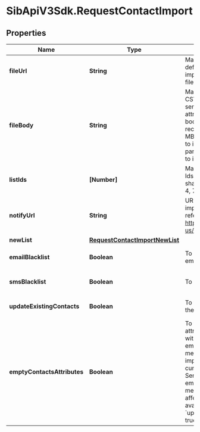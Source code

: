# SibApiV3Sdk.RequestContactImport

## Properties
Name | Type | Description | Notes
------------ | ------------- | ------------- | -------------
**fileUrl** | **String** | Mandatory if fileBody is not defined. URL of the file to be imported (no local file). Possible file formats: .txt, .csv | [optional] 
**fileBody** | **String** | Mandatory if fileUrl is not defined. CSV content to be imported. Use semicolon to separate multiple attributes. Maximum allowed file body size is 10MB . However we recommend a safe limit of around 8 MB to avoid the issues caused due to increase of file body size while parsing. Please use fileUrl instead to import bigger files. | [optional] 
**listIds** | **[Number]** | Mandatory if newList is not defined. Ids of the lists in which the contacts shall be imported. For example, [2, 4, 7]. | [optional] 
**notifyUrl** | **String** | URL that will be called once the import process is finished. For reference, https://help.sendinblue.com/hc/en-us/articles/360007666479 | [optional] 
**newList** | [**RequestContactImportNewList**](RequestContactImportNewList.md) |  | [optional] 
**emailBlacklist** | **Boolean** | To blacklist all the contacts for email | [optional] [default to false]
**smsBlacklist** | **Boolean** | To blacklist all the contacts for sms | [optional] [default to false]
**updateExistingContacts** | **Boolean** | To facilitate the choice to update the existing contacts | [optional] [default to true]
**emptyContactsAttributes** | **Boolean** | To facilitate the choice to erase any attribute of the existing contacts with empty value. emptyContactsAttributes &#x3D; true means the empty fields in your import will erase any attribute that currently contain data in SendinBlue, &amp; emptyContactsAttributes &#x3D; false means the empty fields will not affect your existing data ( only available if &#x60;updateExistingContacts&#x60; set to true ) | [optional] [default to false]



